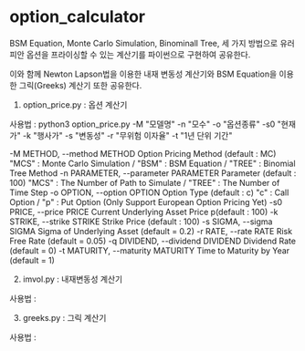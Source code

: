 # option_calculator

BSM Equation, Monte Carlo Simulation, Binominall Tree, 세 가지 방법으로 유러피안 옵션을 프라이싱할 수 있는 계산기를 파이썬으로 구현하여 공유한다. 

이와 함께 Newton Lapson법을 이용한 내재 변동성 계산기와 BSM Equation을 이용한 그릭(Greeks) 계산기 또한 공유한다.

1. option_price.py : 옵션 계산기

사용법 : python3 option_price.py -M "모델명" -n "모수" -o "옵션종류" -s0 "현재가" -k "행사가" -s "변동성" -r "무위험 이자율" -t "1년 단위 기간"

  -M METHOD, --method METHOD
                        Option Pricing Method (default : MC) "MCS" : Monte Carlo Simulation / "BSM" : BSM Equation / "TREE" : Binomial Tree Method
  -n PARAMETER, --parameter PARAMETER
                        Parameter (default : 100) "MCS" : The Number of Path to Simulate / "TREE" : The Number of Time Step
  -o OPTION, --option OPTION
                        Option Type (default : c) "c" : Call Option / "p" : Put Option (Only Support European Option Pricing Yet)
  -s0 PRICE, --price PRICE
                        Current Underlying Asset Price p(default : 100)
  -k STRIKE, --strike STRIKE
                        Strike Price (default : 100)
  -s SIGMA, --sigma SIGMA
                        Sigma of Underlying Asset (default = 0.2)
  -r RATE, --rate RATE  Risk Free Rate (default = 0.05)
  -q DIVIDEND, --dividend DIVIDEND
                        Dividend Rate (default = 0)
  -t MATURITY, --maturity MATURITY
                        Time to Maturity by Year (default = 1)


2. imvol.py : 내재변동성 계산기

사용법 : 


3. greeks.py : 그릭 계산기

사용법 : 
